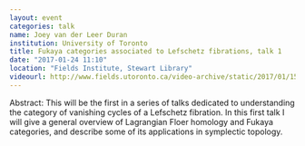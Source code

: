 ```yaml
---
layout: event
categories: talk
name: Joey van der Leer Duran
institution: University of Toronto
title: Fukaya categories associated to Lefschetz fibrations, talk 1
date: "2017-01-24 11:10"
location: "Fields Institute, Stewart Library"
videourl: http://www.fields.utoronto.ca/video-archive/static/2017/01/1511-16478/mergedvideo.ogv
---
```

Abstract: This will be the first in a series of talks dedicated to understanding the category of vanishing cycles of a Lefschetz fibration. In this first talk I will give a general overview of Lagrangian Floer homology and Fukaya categories, and describe some of its applications in symplectic topology.  
